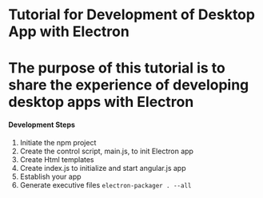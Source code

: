 # Tutorial for Development of Desktop App with Electron

The purpose of this tutorial is to share the experience of developing desktop apps with Electron
======

#### Development Steps

1. Initiate the npm project
2. Create the control script, main.js, to init Electron app
3. Create Html templates
4. Create index.js to initialize and start angular.js app
5. Establish your app
6. Generate executive files
``` electron-packager . --all ```